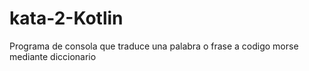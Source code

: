 # kata-2-Kotlin
Programa de consola que traduce una palabra o frase a codigo morse mediante diccionario
